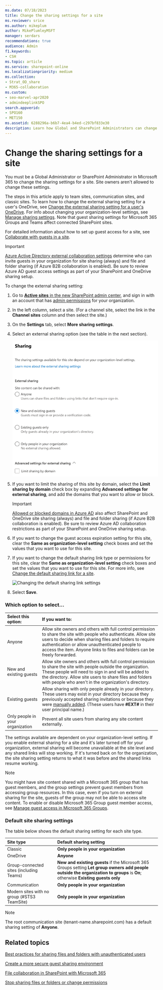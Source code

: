 ```yaml
---
ms.date: 07/18/2023
title: Change the sharing settings for a site
ms.reviewer: srice
ms.author: mikeplum
author: MikePlumleyMSFT
manager: serdars
recommendations: true
audience: Admin
f1.keywords:
- CSH
ms.topic: article
ms.service: sharepoint-online
ms.localizationpriority: medium
ms.collection:  
- Strat_OD_share
- M365-collaboration
ms.custom:
- seo-marvel-apr2020
- admindeeplinkSPO
search.appverid:
- SPO160
- MET150
ms.assetid: 6288296a-b6b7-4ea4-b4ed-c297bf833e30
description: Learn how Global and SharePoint Administrators can change site-level sharing settings.
---
```


# Change the sharing settings for a site

You must be a Global Administrator or SharePoint Administrator in Microsoft 365 to change the sharing settings for a site. Site owners aren't allowed to change these settings.

The steps in this article apply to team sites, communication sites, and classic sites. To learn how to change the external sharing setting for a user's OneDrive, see [Change the external sharing setting for a user's OneDrive](user-external-sharing-settings.md). For info about changing your organization-level settings, see [Manage sharing settings](turn-external-sharing-on-or-off.md). Note that guest sharing settings for Microsoft 365 Groups and Teams affect connected SharePoint sites.

For detailed information about how to set up guest access for a site, see [Collaborate with guests in a site](/Office365/Enterprise/collaborate-in-a-site).

> [!IMPORTANT]
> [Azure Active Directory external collaboration settings](/azure/active-directory/external-identities/external-collaboration-settings-configure) determine who can invite guests in your organization for site sharing (always) and file and folder sharing (if Azure B2B collaboration is enabled). Be sure to review Azure AD guest access settings as part of your SharePoint and OneDrive sharing setup.

To change the external sharing setting:
  
1. Go to <a href="https://go.microsoft.com/fwlink/?linkid=2185220" target="_blank">**Active sites** in the new SharePoint admin center</a>, and sign in with an account that has [admin permissions](./sharepoint-admin-role.md) for your organization. 
1. In the left column, select a site. (For a channel site, select the link in the **Channel sites** column and then select the site.)
1. On the **Settings** tab, select **More sharing settings**.
1. Select an external sharing option (see the table in the next section).

    ![Changing the external sharing setting for a site](media/external-sharing-site.png)

1. If you want to limit the sharing of this site by domain, select the **Limit sharing by domain** check box by expanding **Advanced settings for external sharing**, and add the domains that you want to allow or block.

    > [!IMPORTANT]
    > [Allowed or blocked domains in Azure AD](/azure/active-directory/external-identities/allow-deny-list) also affect SharePoint and OneDrive site sharing (always) and file and folder sharing (if Azure B2B collaboration is enabled). Be sure to review Azure AD collaboration restrictions as part of your SharePoint and OneDrive sharing setup.


1. If you want to change the guest access expiration setting for this site, clear the **Same as organization-level setting** check boxes and set the values that you want to use for this site.

1. If you want to change the default sharing link type or permissions for this site, clear the **Same as organization-level setting** check boxes and set the values that you want to use for this site. For more info, see [Change the default sharing link for a site](change-default-sharing-link.md).

    ![Changing the default sharing link settings](media/default-sharing-link-settings.png)

1. Select **Save**.

### Which option to select...

| Select this option: | If you want to: |
|:-----|:-----|
|Anyone  | Allow site owners and others with full control permission to share the site with people who authenticate. Allow site users to decide when sharing files and folders to require authentication or allow unauthenticated people to access the item. Anyone links to files and folders can be freely forwarded. |
|New and existing guests  | Allow site owners and others with full control permission to share the site with people outside the organization. These people will need to sign in and will be added to the directory. Allow site users to share files and folders with people who aren't in the organization's directory. |
|Existing guests  |Allow sharing with only people already in your directory. These users may exist in your directory because they previously accepted sharing invitations or because they were [manually added](/azure/active-directory/b2b/b2b-quickstart-add-guest-users-portal). (These users have **#EXT#** in their user principal name.)  |
|Only people in your organization  |Prevent all site users from sharing any site content externally.  |

The settings available are dependent on your organization-level setting. If you enable external sharing for a site and it's later turned off for your organization, external sharing will become unavailable at the site level and any shared links will stop working. If it's turned back on for the organization, the site sharing setting returns to what it was before and the shared links resume working.

> [!NOTE]
> You might have site content shared with a Microsoft 365 group that has guest members, and the group settings prevent guest members from accessing group resources. In this case, even if you turn on external sharing for the site, guests of the group may not be able to access site content. To enable or disable Microsoft 365 Group guest member access, see [Manage guest access in Microsoft 365 Groups](/microsoft-365/admin/create-groups/manage-guest-access-in-groups).

### Default site sharing settings

The table below shows the default sharing setting for each site type.

| Site type | Default sharing setting |
|:-----|:-----|
|Classic|**Only people in your organization**|
|OneDrive|**Anyone**|
|Group-connected sites (including Teams)|**New and existing guests** if the Microsoft 365 Groups setting **Let group owners add people outside the organization to groups** is **On**; otherwise **Existing guests only**|
|Communication|**Only people in your organization**|
|Modern sites with no group (#STS3 TeamSite)|**Only people in your organization**|

> [!NOTE]
> The root communication site (tenant-name.sharepoint.com) has a default sharing setting of **Anyone**.
  
## Related topics

[Best practices for sharing files and folders with unauthenticated users](/microsoft-365/solutions/best-practices-anonymous-sharing)

[Create a more secure guest sharing environment](/microsoft-365/solutions/create-secure-guest-sharing-environment)

[File collaboration in SharePoint with Microsoft 365](deploy-file-collaboration.md)

[Stop sharing files or folders or change permissions](https://support.office.com/article/0a36470f-d7fe-40a0-bd74-0ac6c1e13323)

